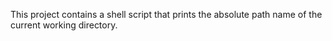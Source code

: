 This project contains a shell script that prints the absolute path name of the current working directory.
